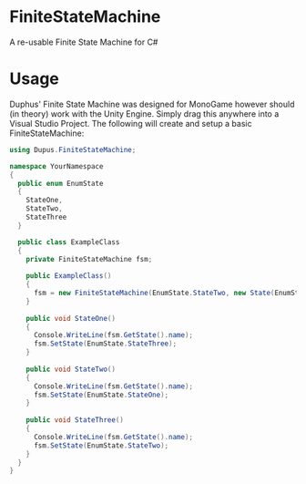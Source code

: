 # FiniteStateMachine
A re-usable Finite State Machine for C#

# Usage
Duphus' Finite State Machine was designed for MonoGame however should (in theory) work with the Unity Engine.
Simply drag this anywhere into a Visual Studio Project.
The following will create and setup a basic FiniteStateMachine:

```cs
using Dupus.FiniteStateMachine;

namespace YourNamespace
{
  public enum EnumState
  {
    StateOne,
    StateTwo,
    StateThree
  }

  public class ExampleClass
  {
    private FiniteStateMachine fsm;
    
    public ExampleClass()
    {
      fsm = new FiniteStateMachine(EnumState.StateTwo, new State(EnumState.StateOne, StateOne, "State No. 1"), new State(EnumState.StateTwo, StateTwo, "State No. 2"), new State(EnumState.StateThree, StateThree, "State No. 3"));
    }
    
    public void StateOne()
    {
      Console.WriteLine(fsm.GetState().name);
      fsm.SetState(EnumState.StateThree);
    }
    
    public void StateTwo()
    {
      Console.WriteLine(fsm.GetState().name);
      fsm.SetState(EnumState.StateOne);
    }
    
    public void StateThree()
    {
      Console.WriteLine(fsm.GetState().name);
      fsm.SetState(EnumState.StateTwo);
    }
  }
}
```
